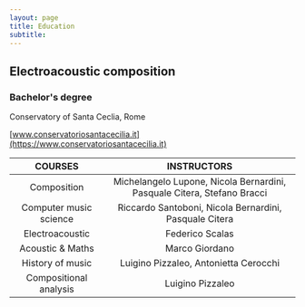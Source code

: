 ```yaml
---
layout: page
title: Education
subtitle:
---
```


## Electroacoustic composition
###  Bachelor's degree

Conservatory of Santa Ceclia, Rome

[www.conservatoriosantacecilia.it](https://www.conservatoriosantacecilia.it)


|COURSES|INSTRUCTORS|
|:---:|:---:|
|Composition|Michelangelo Lupone, Nicola Bernardini, Pasquale Citera, Stefano Bracci|
|Computer music science|Riccardo Santoboni, Nicola Bernardini, Pasquale Citera|
|Electroacoustic|Federico Scalas|
|Acoustic & Maths|Marco Giordano|
|History of music|Luigino Pizzaleo, Antonietta Cerocchi|
|Compositional analysis|Luigino Pizzaleo|
